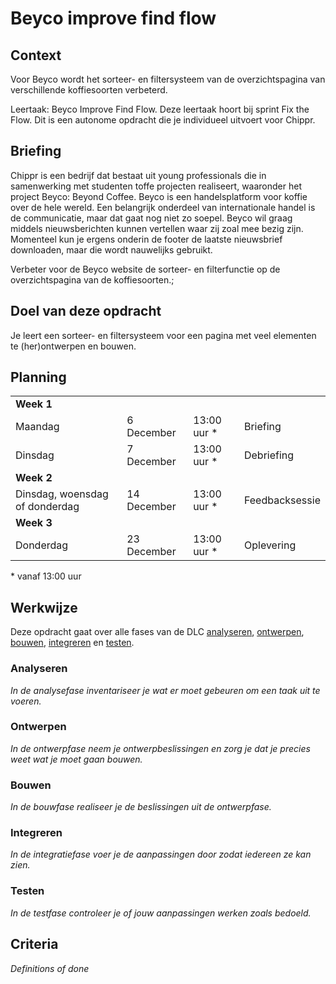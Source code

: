 # Beyco improve find flow

## Context
Voor Beyco wordt het sorteer- en filtersysteem van de overzichtspagina van verschillende koffiesoorten verbeterd.

Leertaak: Beyco Improve Find Flow. Deze leertaak hoort bij sprint Fix the Flow. Dit is een autonome opdracht die je individueel uitvoert voor Chippr.

## Briefing
Chippr is een bedrijf dat bestaat uit young professionals die in samenwerking met studenten toffe projecten realiseert, waaronder het project Beyco: Beyond Coffee. Beyco is een handelsplatform voor koffie over de hele wereld. Een belangrijk onderdeel van internationale handel is de communicatie, maar dat gaat nog niet zo soepel. Beyco wil graag middels nieuwsberichten kunnen vertellen waar zij zoal mee bezig zijn. Momenteel kun je ergens onderin de footer de laatste nieuwsbrief downloaden, maar die wordt nauwelijks gebruikt.

Verbeter voor de Beyco website de sorteer- en filterfunctie op de overzichtspagina van de koffiesoorten.;

## Doel van deze opdracht

Je leert een sorteer- en filtersysteem voor een pagina met veel elementen te (her)ontwerpen en bouwen.

## Planning

<table>
    <tr>
        <td colspan="4"><b>Week 1</b></td>
    </tr>
    <tr>
        <td>Maandag</td>
        <td>6 December</td>
        <td>13:00 uur *</td>
        <td>Briefing</td>
    </tr>
    <tr>
        <td>Dinsdag</td>
        <td>7 December</td>
        <td>13:00 uur *</td>
        <td>Debriefing</td>
    </tr>
    <tr>
        <td colspan="4"><b>Week 2</b></td>
    </tr>
    <tr>
        <td>Dinsdag, woensdag of donderdag</td>
        <td>14 December</td>
        <td>13:00 uur *</td>
        <td>Feedbacksessie</td>
    </tr>
    <tr>
        <td colspan="4"><b>Week 3</b></td>
    </tr>
    <tr>
        <td>Donderdag</td>
        <td>23 December</td>
        <td>13:00 uur *</td>
        <td>Oplevering</td>
    </tr>
</table>
* vanaf 13:00 uur

## Werkwijze
Deze opdracht gaat over alle fases van de DLC [analyseren](#analyseren), [ontwerpen](#ontwerpen), [bouwen](#bouwen), [integreren](#integreren) en [testen](#testen).

### Analyseren
*In de analysefase inventariseer je wat er moet gebeuren om een taak uit te voeren.*

### Ontwerpen
*In de ontwerpfase neem je ontwerpbeslissingen en zorg je dat je precies weet wat je moet gaan bouwen.*

### Bouwen
*In de bouwfase realiseer je de beslissingen uit de ontwerpfase.*

### Integreren
*In de integratiefase voer je de aanpassingen door zodat iedereen ze kan zien.*

### Testen
*In de testfase controleer je of jouw aanpassingen werken zoals bedoeld.*

## Criteria
*Definitions of done*
